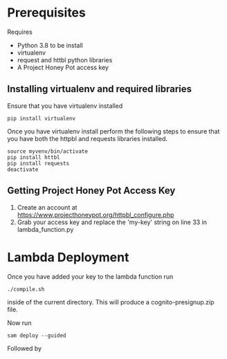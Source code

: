 # Prerequisites 

Requires 

- Python 3.8 to be install 
- virtualenv
- request and httbl python libraries
- A Project Honey Pot access key



## Installing virtualenv and required libraries

Ensure that you have virtualenv installed

```
pip install virtualenv
```

Once you have virtualenv install perform the following steps to ensure that you have both the httpbl and requests libraries installed.

```
source myvenv/bin/activate
pip install httbl
pip install requests
deactivate
```



## Getting Project Honey Pot Access Key

1. Create an account at https://www.projecthoneypot.org/httpbl_configure.php
2. Grab your access key and replace the 'my-key' string on line 33 in lambda_function.py



# Lambda Deployment

Once you have added your key to the lambda function run 

```
./compile.sh
```

inside of the current directory. This will produce a cognito-presignup.zip file.

Now run 

```
sam deploy --guided
```

Followed by 






